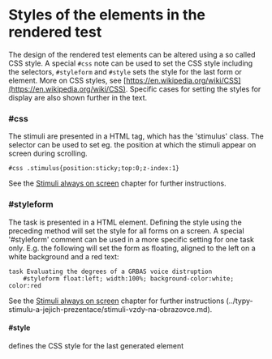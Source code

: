 # Styles of the elements in the rendered test

The design of the rendered test elements can be altered using a so called CSS style. A special `#css` note can be used to set the CSS style including the selectors, `#styleform` and `#style` sets the style for the last form or element. More on CSS styles, see [https://en.wikipedia.org/wiki/CSS](https://en.wikipedia.org/wiki/CSS). Specific cases for setting the styles for display are also shown further in the text.

### #css

The stimuli are presented in a HTML tag, which has the 'stimulus' class. The selector can be used to set eg. the position at which the stimuli appear on screen during scrolling.

```
#css .stimulus{position:sticky;top:0;z-index:1}
```

See the [Stimuli always on screen](../../ceska-dokumentace/typy-stimulu-a-jejich-prezentace/stimuli-vzdy-na-obrazovce.md) chapter for further instructions.

### #styleform

The task is presented in a HTML element. Defining the style using the preceding method will set the style for all forms on a screen. A special '#styleform' comment can be used in a more specific setting for one task only. E.g. the following will set the form as floating, aligned to the left on a white background and a red text:

```
task Evaluating the degrees of a GRBAS voice distruption 
    #styleform float:left; width:100%; background-color:white; color:red
```

See the [Stimuli always on screen](../../ceska-dokumentace/typy-stimulu-a-jejich-prezentace/stimuli-vzdy-na-obrazovce.md) chapter for further instructions (../typy-stimulu-a-jejich-prezentace/stimuli-vzdy-na-obrazovce.md).

#### #style

defines the CSS style for the last generated element
